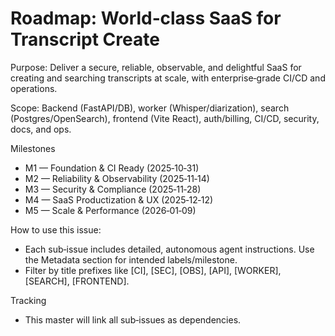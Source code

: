 # Roadmap: World‑class SaaS for Transcript Create

Purpose: Deliver a secure, reliable, observable, and delightful SaaS for creating and searching transcripts at scale, with enterprise‑grade CI/CD and operations.

Scope: Backend (FastAPI/DB), worker (Whisper/diarization), search (Postgres/OpenSearch), frontend (Vite React), auth/billing, CI/CD, security, docs, and ops.

Milestones
- M1 — Foundation & CI Ready (2025‑10‑31)
- M2 — Reliability & Observability (2025‑11‑14)
- M3 — Security & Compliance (2025‑11‑28)
- M4 — SaaS Productization & UX (2025‑12‑12)
- M5 — Scale & Performance (2026‑01‑09)

How to use this issue:
- Each sub‑issue includes detailed, autonomous agent instructions. Use the Metadata section for intended labels/milestone.
- Filter by title prefixes like [CI], [SEC], [OBS], [API], [WORKER], [SEARCH], [FRONTEND].

Tracking
- This master will link all sub‑issues as dependencies.

